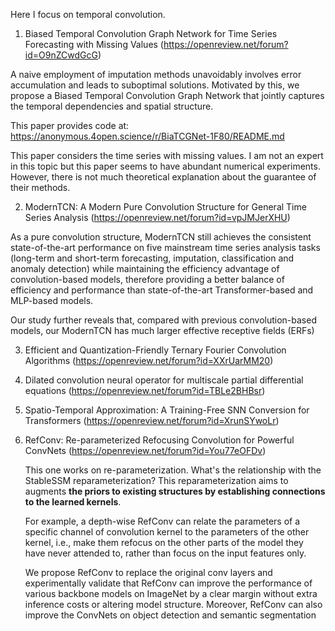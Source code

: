 Here I focus on temporal convolution. 

1. Biased Temporal Convolution Graph Network for Time Series Forecasting with Missing Values (https://openreview.net/forum?id=O9nZCwdGcG)

A naive employment of imputation methods unavoidably involves error accumulation and leads to suboptimal solutions. Motivated by this, we propose a Biased Temporal Convolution Graph Network that jointly captures the temporal dependencies and spatial structure. 

This paper provides code at: https://anonymous.4open.science/r/BiaTCGNet-1F80/README.md

This paper considers the time series with missing values. 
I am not an expert in this topic but this paper seems to have abundant numerical experiments. 
However, there is not much theoretical explanation about the guarantee of their methods. 

2. ModernTCN: A Modern Pure Convolution Structure for General Time Series Analysis (https://openreview.net/forum?id=vpJMJerXHU)

As a pure convolution structure, ModernTCN still achieves the consistent state-of-the-art performance on five mainstream time series analysis tasks (long-term and short-term forecasting, imputation, classification and anomaly detection) while maintaining the efficiency advantage of convolution-based models, therefore providing a better balance of efficiency and performance than state-of-the-art Transformer-based and MLP-based models.

Our study further reveals that, compared with previous convolution-based models, our ModernTCN has much larger effective receptive fields (ERFs)

3. Efficient and Quantization-Friendly Ternary Fourier Convolution Algorithms (https://openreview.net/forum?id=XXrUarMM20)

4. Dilated convolution neural operator for multiscale partial differential equations (https://openreview.net/forum?id=TBLe2BHBsr)

5. Spatio-Temporal Approximation: A Training-Free SNN Conversion for Transformers (https://openreview.net/forum?id=XrunSYwoLr)

6. RefConv: Re-parameterized Refocusing Convolution for Powerful ConvNets (https://openreview.net/forum?id=You77eOFDv)

    This one works on re-parameterization. What's the relationship with the StableSSM reparameterization? This reparameterization aims to augments **the priors to existing structures by establishing connections to the learned kernels**. 

    For example, a depth-wise RefConv can relate the parameters of a specific channel of convolution kernel to the parameters of the other kernel, i.e., make them refocus on the other parts of the model they have never attended to, rather than focus on the input features only. 

    We propose RefConv to replace the original conv layers and experimentally validate that RefConv can improve the performance of various backbone models on ImageNet by a clear margin without extra inference costs or altering model structure. Moreover, RefConv can also improve the ConvNets on object detection and semantic segmentation